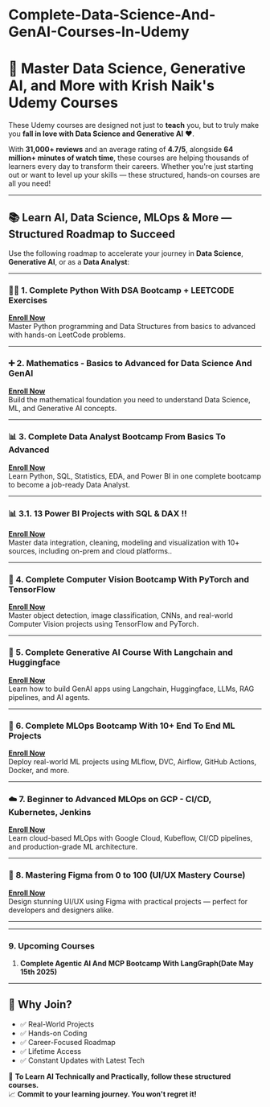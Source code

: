 # Complete-Data-Science-And-GenAI-Courses-In-Udemy

# 🚀 Master Data Science, Generative AI, and More with Krish Naik's Udemy Courses

These Udemy courses are designed not just to **teach** you, but to truly make you **fall in love with Data Science and Generative AI** ❤️.

With **31,000+ reviews** and an average rating of **4.7/5**, alongside **64 million+ minutes of watch time**, these courses are helping thousands of learners every day to transform their careers. Whether you're just starting out or want to level up your skills — these structured, hands-on courses are all you need!

---

## 📚 Learn AI, Data Science, MLOps & More — Structured Roadmap to Succeed

Use the following roadmap to accelerate your journey in **Data Science**, **Generative AI**, or as a **Data Analyst**:

---

### 👨‍💻 1. Complete Python With DSA Bootcamp + LEETCODE Exercises

**[Enroll Now](https://www.udemy.com/course/complete-python-dsa-bootcamp/?couponCode=APRIL03)**  
Master Python programming and Data Structures from basics to advanced with hands-on LeetCode problems.

---

### ➕ 2. Mathematics - Basics to Advanced for Data Science And GenAI

**[Enroll Now](https://www.udemy.com/course/mathematics-basics-to-advanced-for-data-science-and-ml/?couponCode=APRIL03)**  
Build the mathematical foundation you need to understand Data Science, ML, and Generative AI concepts.

---

### 📊 3. Complete Data Analyst Bootcamp From Basics To Advanced

**[Enroll Now](https://www.udemy.com/course/complete-data-analyst-bootcamp-from-basics-to-advanced/?couponCode=APRIL03)**  
Learn Python, SQL, Statistics, EDA, and Power BI in one complete bootcamp to become a job-ready Data Analyst.

---
### 📊 3.1. 13 Power BI Projects with SQL & DAX !!

**[Enroll Now](https://www.udemy.com/course/13-power-bi-projects-with-dax-sql/?couponCode=APRIL03)**  
Master data integration, cleaning, modeling and visualization with 10+ sources, including on-prem and cloud platforms..

---


### 🧠 4. Complete Computer Vision Bootcamp With PyTorch and TensorFlow

**[Enroll Now](https://www.udemy.com/course/complete-computer-vision-bootcamp-with-pytoch-tensorflow/?couponCode=APRIL03)**  
Master object detection, image classification, CNNs, and real-world Computer Vision projects using TensorFlow and PyTorch.

---

### 🤖 5. Complete Generative AI Course With Langchain and Huggingface

**[Enroll Now](https://www.udemy.com/course/complete-generative-ai-course-with-langchain-and-huggingface/?couponCode=APRIL03)**  
Learn how to build GenAI apps using Langchain, Huggingface, LLMs, RAG pipelines, and AI agents.

---

### 🔁 6. Complete MLOps Bootcamp With 10+ End To End ML Projects

**[Enroll Now](https://www.udemy.com/course/complete-mlops-bootcamp-with-10-end-to-end-ml-projects/?couponCode=APRIL03)**  
Deploy real-world ML projects using MLflow, DVC, Airflow, GitHub Actions, Docker, and more.

---

### ☁️ 7. Beginner to Advanced MLOps on GCP - CI/CD, Kubernetes, Jenkins

**[Enroll Now](https://www.udemy.com/course/mastering-advanced-mlops-on-gcp-cicd-kubernetes-kubeflow/?couponCode=APRIL03)**  
Learn cloud-based MLOps with Google Cloud, Kubeflow, CI/CD pipelines, and production-grade ML architecture.

---

### 🎨 8. Mastering Figma from 0 to 100 (UI/UX Mastery Course)

**[Enroll Now](https://www.udemy.com/course/mastering-figma-from-0-to-100/?couponCode=APRIL03)**  
Design stunning UI/UX using Figma with practical projects — perfect for developers and designers alike.

---
---

### 9. Upcoming Courses
1. **Complete Agentic AI And MCP Bootcamp With LangGraph(Date May 15th 2025)**

---

## 🔗 Why Join?
- ✅ Real-World Projects
- ✅ Hands-on Coding
- ✅ Career-Focused Roadmap
- ✅ Lifetime Access
- ✅ Constant Updates with Latest Tech

🧠 **To Learn AI Technically and Practically, follow these structured courses.**  
📈 **Commit to your learning journey. You won't regret it!**
